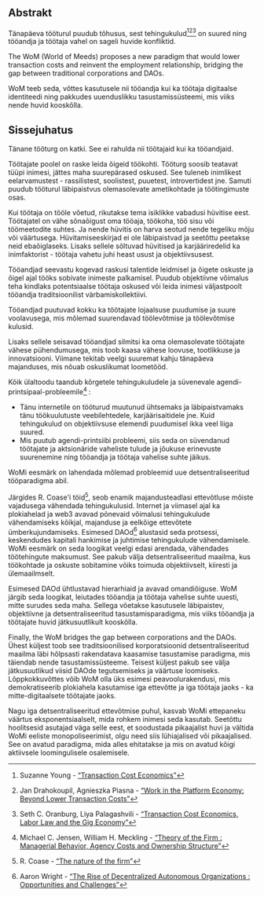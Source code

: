 

## Abstrakt

Tänapäeva tööturul puudub tõhusus, sest tehingukulud[^1][^2][^3] on suured ning tööandja ja töötaja vahel on sageli huvide konfliktid.

The WoM (World of Meeds) proposes a new paradigm that would lower transaction costs and reinvent the employment relationship, bridging the gap between traditional corporations and DAOs.

WoM teeb seda, võttes kasutusele nii tööandja kui ka töötaja digitaalse identiteedi ning pakkudes uuenduslikku tasustamissüsteemi, mis viiks nende huvid kooskõlla.

## Sissejuhatus

Tänane tööturg on katki. See ei rahulda nii töötajaid kui ka tööandjaid.

Töötajate poolel on raske leida õigeid töökohti. Tööturg soosib teatavat tüüpi inimesi, jättes maha suurepärased oskused. See tuleneb inimlikest eelarvamustest - rassilistest, soolistest, puuetest, introvertidest jne. Samuti puudub tööturul läbipaistvus olemasolevate ametikohtade ja töötingimuste osas.

Kui töötaja on tööle võetud, rikutakse tema isiklikke vabadusi hüvitise eest. Töötajatel on vähe sõnaõigust oma tööaja, töökoha, töö sisu või töömeetodite suhtes. Ja nende hüvitis on harva seotud nende tegeliku mõju või väärtusega. Hüvitamiseeskirjad ei ole läbipaistvad ja seetõttu peetakse neid ebaõiglaseks. Lisaks sellele sõltuvad hüvitised ja karjääriredelid ka inimfaktorist - töötaja vahetu juhi heast usust ja objektiivsusest.

Tööandjad seevastu kogevad raskusi talentide leidmisel ja õigete oskuste ja õigel ajal tööks sobivate inimeste palkamisel. Puudub objektiivne võimalus teha kindlaks potentsiaalse töötaja oskused või leida inimesi väljastpoolt tööandja traditsioonilist värbamiskollektiivi.

Tööandjad puutuvad kokku ka töötajate lojaalsuse puudumise ja suure voolavusega, mis mõlemad suurendavad töölevõtmise ja töölevõtmise kulusid.

Lisaks sellele seisavad tööandjad silmitsi ka oma olemasolevate töötajate vähese pühendumusega, mis toob kaasa vähese loovuse, tootlikkuse ja innovatsiooni. Viimane tekitab veelgi suuremat kahju tänapäeva majanduses, mis nõuab oskuslikumat loometööd.

Kõik ülaltoodu taandub kõrgetele tehingukuludele ja süvenevale agendi-printsipaal-probleemile[^4] :

- Tänu internetile on tööturud muutunud ühtsemaks ja läbipaistvamaks tänu töökuulutuste veebilehtedele, karjäärisaitidele jne. Kuid tehingukulud on objektiivsuse elemendi puudumisel ikka veel liiga suured.
- Mis puutub agendi-printsiibi probleemi, siis seda on süvendanud töötajate ja aktsionäride vaheliste tulude ja jõukuse erinevuste suurenemine ning tööandja ja töötaja vahelise suhte jäikus.

WoMi eesmärk on lahendada mõlemad probleemid uue detsentraliseeritud tööparadigma abil.

Järgides R. Coase'i töid[^5], seob enamik majandusteadlasi ettevõtluse mõiste vajadusega vähendada tehingukulusid. Internet ja viimasel ajal ka plokiahelad ja web3 avavad põnevaid võimalusi tehingukulude vähendamiseks kõikjal, majanduse ja eelkõige ettevõtete ümberkujundamiseks. Esimesed DAOd[^6] alustasid seda protsessi, keskendudes kapitali hankimise ja juhtimise tehingukulude vähendamisele. WoMi eesmärk on seda loogikat veelgi edasi arendada, vähendades töötehingute maksumust. See pakub välja detsentraliseeritud maailma, kus töökohtade ja oskuste sobitamine võiks toimuda objektiivselt, kiiresti ja ülemaailmselt.

Esimesed DAOd ühtlustavad hierarhiaid ja avavad omandiõiguse. WoM järgib seda loogikat, leiutades tööandja ja töötaja vahelise suhte uuesti, mitte surudes seda maha. Sellega võetakse kasutusele läbipaistev, objektiivne ja detsentraliseeritud tasustamisparadigma, mis viiks tööandja ja töötajate huvid jätkusuutlikult kooskõlla.

Finally, the WoM bridges the gap between corporations and the DAOs. Ühest küljest toob see traditsioonilised korporatsioonid detsentraliseeritud maailma läbi hõlpsasti rakendatava kaasamise tasustamise paradigma, mis täiendab nende tasustamissüsteeme. Teisest küljest pakub see välja jätkusuutlikud viisid DAOde tegutsemiseks ja väärtuse loomiseks. Lõppkokkuvõttes võib WoM olla üks esimesi peavoolurakendusi, mis demokratiseerib plokiahela kasutamise iga ettevõtte ja iga töötaja jaoks - ka mitte-digitaalsete töötajate jaoks.

Nagu iga detsentraliseeritud ettevõtmise puhul, kasvab WoMi ettepaneku väärtus eksponentsiaalselt, mida rohkem inimesi seda kasutab. Seetõttu hoolitsesid asutajad väga selle eest, et soodustada pikaajalist huvi ja vältida WoMi eeliste monopoliseerimist, olgu need siis lühiajalised või pikaajalised. See on avatud paradigma, mida alles ehitatakse ja mis on avatud kõigi aktiivsele loomingulisele osalemisele.


[^1]: Suzanne Young - [“Transaction Cost Economics”](https://www.academia.edu/24703426/Transaction_Cost_Economics)
[^2]: Jan Drahokoupil, Agnieszka Piasna - [“Work in the Platform Economy: Beyond Lower Transaction Costs”](https://www.intereconomics.eu/contents/year/2017/number/6/article/work-in-the-platform-economy-beyond-lower-transaction-costs.html)
[^3]: Seth C. Oranburg, Liya Palagashvili - [“Transaction Cost Economics, Labor Law and the Gig Economy”](https://dsc.duq.edu/cgi/viewcontent.cgi?article=1115&context=law-faculty-scholarship)
[^4]: Michael C. Jensen, William H. Meckling - [“Theory of the Firm : Managerial Behavior, Agency Costs and Ownership Structure”](https://www.sfu.ca/~wainwrig/Econ400/jensen-meckling.pdf)
[^5]: R. Coase - [“The nature of the firm”](http://econdse.org/wp-content/uploads/2014/09/firm-coase.pdf)
[^6]: Aaron Wright - [“The Rise of Decentralized Autonomous Organizations : Opportunities and Challenges”](https://stanford-jblp.pubpub.org/pub/rise-of-daos/release/1)

